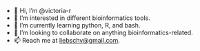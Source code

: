 - 👋 Hi, I’m @victoria-r
- 👀 I’m interested in different bioinformatics tools.
- 🌱 I’m currently learning python, R, and bash.
- 💞️ I’m looking to collaborate on anything bioinformatics-related. 
- 📫 Reach me at liebschv@gmail.com. 

<!---
victoria-r/victoria-r is a ✨ special ✨ repository because its `README.md` (this file) appears on your GitHub profile.
You can click the Preview link to take a look at your changes.
--->

